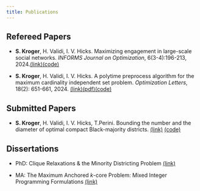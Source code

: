 ```yaml
---
title: Publications
---
```

## Refereed Papers
- **S. Kroger**, H. Validi, I. V. Hicks. Maximizing engagement in large-scale social networks. *INFORMS Journal on Optimization*, 6(3-4):196-213, 2024.[(link)](https://pubsonline.informs.org/doi/abs/10.1287/ijoo.2022.0024)[(code)](https://github.com/samuel-kroger/Maximizing-engagement-in-large-scale-social-networks)

- **S. Kroger**, H. Validi, I. V. Hicks. A polytime preprocess algorithm for the maximum cardinality independent set problem. *Optimization Letters*, 18(2): 651-661, 2024. [(link)](https://link.springer.com/article/10.1007/s11590-023-02076-8)[(pdf)](https://optimization-online.org/2023/11/a-polytime-preprocess-algorithm-for-the-maximum-independent-set-problem/)[(code)](https://github.com/samuel-kroger/A-polytime-preprocess-algorithm-for-the-maximum-cardinality-independent-set-problem)



## Submitted Papers
- **S. Kroger**, H. Validi, I. V. Hicks, T.Perini. Bounding the number and the diameter of optimal compact Black-majority districts. [(link)](https://optimization-online.org/2024/08/bounding-the-number-and-the-diameter-of-optimal-compact-black-majority-districts/) [(code)](https://github.com/samuel-kroger/On-diameter-bounded-compact-political-districts)


## Dissertations 
- PhD: Clique Relaxations & the Minority Districting Problem [(link)](https://www.proquest.com/openview/982d81e4f4ce684d3982ea24a3dee7b3/1?pq-origsite=gscholar&cbl=18750&diss=y)

- MA: The Maximum Anchored $k$-core Problem: Mixed Integer Programming Formulations [(link)](https://www.proquest.com/openview/e923dea166b6a869c3f1742b8fcbc3ee/1?pq-origsite=gscholar&cbl=18750&diss=y)
